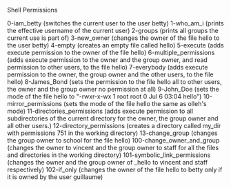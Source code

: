 Shell Permissions

0-iam_betty	(switches the current user to the user betty)
1-who_am_i	(prints the effective username of the current user)
2-groups	(prints all groups the current use is part of)
3-new_owner	(changes the owner of the file hello to the user betty)
4-empty		(creates an empty file called hello)
5-execute	(adds execute permission to the owner of the file hello)
6-multiple_permissions	      (adds execute permission to the owner and the group owner, and read permission to other users, to the file hello)
7-everybody		      (adds execute permission to the owner, the group owner and the other users, to the file hello)
8-James_Bond		      (sets the permission to the file hello all to other users, the owner and the group owner no permission at all)
9-John_Doe		      (sets the mode of the file hello to "-rwxr-x-wx 1 root root   0 Jul  6 03:04 hello")
10-mirror_permissions	      (sets the mode of the file hello the same as olleh's mode)
11-directories_permissions    (adds execute permission to all subdirectories of the current directory for the owner, the group owner and all other users.)
12-directory_permissions      (creates a directory called my_dir with permissions 751 in the working directory)
13-change_group		      (changes the group owner to school for the file hello)
100-change_owner_and_group    (changes the owner to vincent and the group owner to staff for all the files and directories in the working directory)
101-symbolic_link_permissions (changes the owner and the group owner of _hello to vincent and staff respectively)
102-if_only		      (changes the owner of the file hello to betty only if it is owned by the user guillaume)
